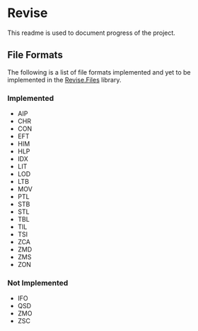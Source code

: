 Revise
======
This readme is used to document progress of the project.

File Formats
------------
The following is a list of file formats implemented and yet to be implemented in the [Revise.Files](https://github.com/xadet/Revise/tree/master/Revise.Files) library.
### Implemented

* AIP
* CHR
* CON
* EFT
* HIM
* HLP
* IDX
* LIT
* LOD
* LTB
* MOV
* PTL
* STB
* STL
* TBL
* TIL
* TSI
* ZCA
* ZMD
* ZMS
* ZON

### Not Implemented

* IFO
* QSD
* ZMO
* ZSC
